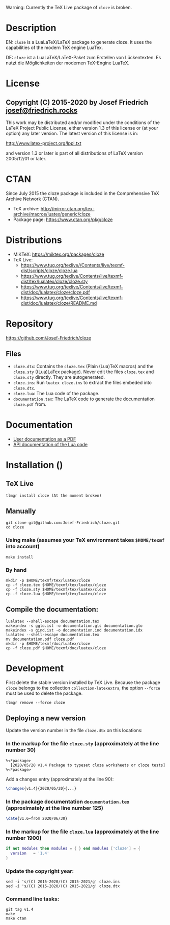 Warning: Currently the TeX Live package of `cloze` is broken.

# Description

EN: `cloze` is a LuaLaTeX/LaTeX package to generate cloze. It uses the
capabilities of the modern TeX engine LuaTex.

DE: `cloze` ist a LuaLaTeX/LaTeX-Paket zum Erstellen von Lückentexten.
Es nutzt die Möglichkeiten der modernen TeX-Engine LuaTeX.

# License

Copyright (C) 2015-2020 by Josef Friedrich <josef@friedrich.rocks>
------------------------------------------------------------------------
This work may be distributed and/or modified under the conditions of
the LaTeX Project Public License, either version 1.3 of this license
or (at your option) any later version.  The latest version of this
license is in:

  http://www.latex-project.org/lppl.txt

and version 1.3 or later is part of all distributions of LaTeX
version 2005/12/01 or later.

# CTAN

Since July 2015 the cloze package is included in the Comprehensive TeX
Archive Network (CTAN).

* TeX archive: http://mirror.ctan.org/tex-archive/macros/luatex/generic/cloze
* Package page: https://www.ctan.org/pkg/cloze

# Distributions

* MiKTeX: https://miktex.org/packages/cloze
* TeX Live:
  * https://www.tug.org/texlive//Contents/live/texmf-dist/scripts/cloze/cloze.lua
  * https://www.tug.org/texlive/Contents/live/texmf-dist/tex/lualatex/cloze/cloze.sty
  * https://www.tug.org/texlive/Contents/live/texmf-dist/doc/lualatex/cloze/cloze.pdf
  * https://www.tug.org/texlive/Contents/live/texmf-dist/doc/lualatex/cloze/README.md

# Repository

https://github.com/Josef-Friedrich/cloze

## Files

* `cloze.dtx`:
  Contains the `cloze.tex` (Plain (Lua)TeX macros) and the `cloze.sty`
  ((Lua)LaTex package). Never edit the files `cloze.tex` and `cloze.sty`
  directly. They are autogenerated.
* `cloze.ins`: Run `luatex cloze.ins` to extract the files embeded into
  `cloze.dtx`.
* `cloze.lua`: The Lua code of the package.
* `documentation.tex`: The LaTeX code to generate the documentation
  `cloze.pdf` from.

# Documentation

* [User documentation as a PDF](http://mirror.ctan.org/tex-archive/macros/luatex/generic/cloze/cloze.pdf)
* [API documentation of the Lua code](https://josef-friedrich.github.io/cloze)

# Installation ()

## TeX Live

    tlmgr install cloze (At the moment broken)

## Manually

    git clone git@github.com:Josef-Friedrich/cloze.git
    cd cloze

### Using make (assumes your TeX environment takes `$HOME/texmf` into account)

    make install

### By hand

    mkdir -p $HOME/texmf/tex/luatex/cloze
    cp -f cloze.tex $HOME/texmf/tex/luatex/cloze
    cp -f cloze.sty $HOME/texmf/tex/luatex/cloze
    cp -f cloze.lua $HOME/texmf/tex/luatex/cloze

## Compile the documentation:

    lualatex --shell-escape documentation.tex
    makeindex -s gglo.ist -o documentation.gls documentation.glo
    makeindex -s gind.ist -o documentation.ind documentation.idx
    lualatex --shell-escape documentation.tex
    mv documentation.pdf cloze.pdf
    mkdir -p $HOME/texmf/doc/luatex/cloze
    cp -f cloze.pdf $HOME/texmf/doc/luatex/cloze

# Development

First delete the stable version installed by TeX Live. Because the
package `cloze` belongs to the collection `collection-latexextra`, the
option  `--force` must be used to delete the package.

    tlmgr remove --force cloze

## Deploying a new version

Update the version number in the file `cloze.dtx` on this locations:

### In the markup for the file `cloze.sty` (approximately at the line number 30)

    %<*package>
      [2020/05/20 v1.4 Package to typeset cloze worksheets or cloze tests]
    %<*package>

Add a changes entry (approximately at the line 90):

```latex
\changes{v1.4}{2020/05/20}{...}
```

### In the package documentation `documentation.tex` (approximately at the line number 125)

```latex
\date{v1.6~from 2020/06/30}
```

### In the markup for the file `cloze.lua` (approximately at the line number 1900)

```lua
if not modules then modules = { } end modules ['cloze'] = {
  version   = '1.4'
}
```

### Update the copyright year:

```
sed -i 's/(C) 2015-2020/(C) 2015-2021/g' cloze.ins
sed -i 's/(C) 2015-2020/(C) 2015-2021/g' cloze.dtx
```

### Command line tasks:

```
git tag v1.4
make
make ctan
```

